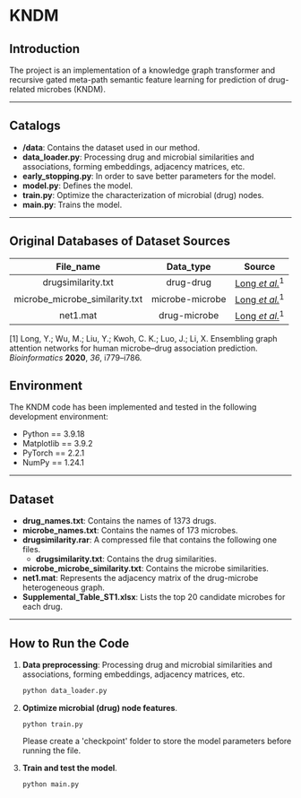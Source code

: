 # KNDM  

## Introduction  

The project  is an implementation of a knowledge graph transformer and recursive gated meta-path semantic feature learning for prediction of drug-related microbes (KNDM).

---

## Catalogs

- **/data**: Contains the dataset used in our method.
- **data_loader.py**:  Processing drug and microbial similarities and associations, forming embeddings, adjacency matrices, etc.
- **early_stopping.py**:   In order to save better parameters for the model.
- **model.py**: Defines the model.
- **train.py**: Optimize the characterization of microbial (drug) nodes.
- **main.py**: Trains the model.

---

## Original Databases of Dataset Sources



|           File_name            |    Data_type    |                            Source                            |
| :----------------------------: | :-------------: | :----------------------------------------------------------: |
|       drugsimilarity.txt       |    drug-drug    | [Long *et al.*](https://academic.oup.com/bioinformatics/article/36/Supplement_2/i779/6055932?login=false)$^{1}$  |
| microbe_microbe_similarity.txt | microbe-microbe | [Long *et al.*](https://academic.oup.com/bioinformatics/article/36/Supplement_2/i779/6055932?login=false)$^{1}$ |
|            net1.mat            |  drug-microbe   | [Long *et al.*](https://academic.oup.com/bioinformatics/article/36/Supplement_2/i779/6055932?login=false)$^{1}$ |


[1] Long, Y.; Wu, M.; Liu, Y.; Kwoh, C. K.; Luo, J.; Li, X. Ensembling graph attention networks for human microbe–drug association prediction. *Bioinformatics* **2020**, *36*, i779–i786.

## Environment  

The KNDM code has been implemented and tested in the following development environment: 

- Python == 3.9.18
- Matplotlib == 3.9.2
- PyTorch == 2.2.1 
- NumPy ==  1.24.1

---

## Dataset 

- **drug_names.txt**: Contains the names of 1373 drugs.
- **microbe_names.txt**: Contains the names of 173 microbes.
- **drugsimilarity.rar**: A compressed file that contains the following one files.
  - **drugsimilarity.txt**: Contains the drug similarities.
- **microbe_microbe_similarity.txt**: Contains the microbe similarities.  
- **net1.mat**: Represents the adjacency matrix of the drug-microbe heterogeneous graph.
- **Supplemental_Table_ST1.xlsx**: Lists the top 20 candidate microbes for each drug.

---

## How to Run the Code  

1. **Data preprocessing**: Processing drug and microbial similarities and associations, forming embeddings, adjacency matrices, etc.

   ```bash
   python data_loader.py
   ```

2. **Optimize microbial (drug) node features**.

   ```
   python train.py
   ```

   Please create a 'checkpoint' folder to store the model parameters before running the file.

3. **Train and test the model**.  

   ```bash
   python main.py
   ```
